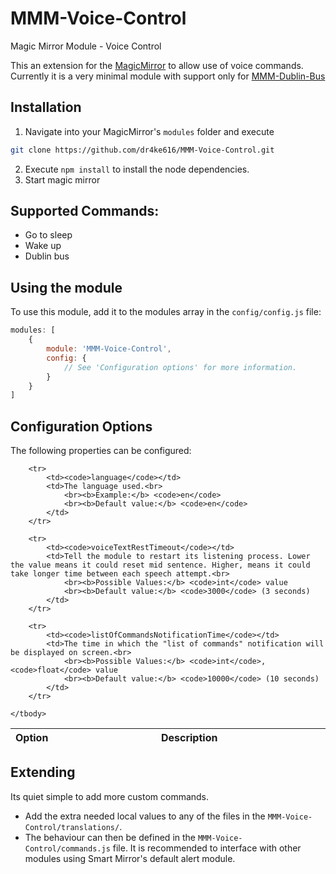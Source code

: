 # MMM-Voice-Control
Magic Mirror Module - Voice Control

This an extension for the [MagicMirror](https://github.com/MichMich/MagicMirror) to allow use of voice commands. Currently it is a very minimal module with support only for [MMM-Dublin-Bus](https://github.com/dr4ke616/MMM-Dublin-Bus)

## Installation
1. Navigate into your MagicMirror's `modules` folder and execute 

```bash
git clone https://github.com/dr4ke616/MMM-Voice-Control.git
```

2. Execute `npm install` to install the node dependencies.
4. Start magic mirror

## Supported Commands:

- Go to sleep
- Wake up
- Dublin bus

## Using the module

To use this module, add it to the modules array in the `config/config.js` file:

```javascript
modules: [
    {
        module: 'MMM-Voice-Control',
        config: {
            // See 'Configuration options' for more information.
        }
    }
]
```

## Configuration Options

The following properties can be configured:

<table width="100%">
	<thead>
		<tr>
			<th>Option</th>
			<th width="100%">Description</th>
		</tr>
	<thead>
	<tbody>

		<tr>
			<td><code>language</code></td>
			<td>The language used.<br>
				<br><b>Example:</b> <code>en</code>
				<br><b>Default value:</b> <code>en</code>
			</td>
		</tr>

		<tr>
			<td><code>voiceTextRestTimeout</code></td>
			<td>Tell the module to restart its listening process. Lower the value means it could reset mid sentence. Higher, means it could take longer time between each speech attempt.<br>
				<br><b>Possible Values:</b> <code>int</code> value
				<br><b>Default value:</b> <code>3000</code> (3 seconds)
			</td>
		</tr>

		<tr>
			<td><code>listOfCommandsNotificationTime</code></td>
			<td>The time in which the "list of commands" notification will be displayed on screen.<br>
				<br><b>Possible Values:</b> <code>int</code>, <code>float</code> value
				<br><b>Default value:</b> <code>10000</code> (10 seconds)
			</td>
		</tr>

	</tbody>
</table>

## Extending

Its quiet simple to add more custom commands. 

- Add the extra needed local values to any of the files in the `MMM-Voice-Control/translations/`.
- The behaviour can then be defined in the `MMM-Voice-Control/commands.js` file. It is recommended to interface with other modules using Smart Mirror's default alert module. 
